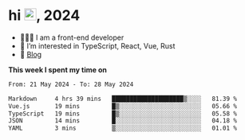 <h1> hi <img src="https://raw.githubusercontent.com/blackcater/blackcater/main/images/Hi.gif" height="24" />, 2024 </h1>

- 🧑🏻‍💻 I am a front-end developer
- 👀 I’m interested in TypeScript, React, Vue, Rust
- 📝 [Blog](https://note.yixiaojiu.top)

**This week I spent my time on** 

<!--START_SECTION:waka-->

```txt
From: 21 May 2024 - To: 28 May 2024

Markdown     4 hrs 39 mins   ████████████████████▒░░░░   81.39 %
Vue.js       19 mins         █▒░░░░░░░░░░░░░░░░░░░░░░░   05.66 %
TypeScript   19 mins         █▒░░░░░░░░░░░░░░░░░░░░░░░   05.58 %
JSON         14 mins         █░░░░░░░░░░░░░░░░░░░░░░░░   04.18 %
YAML         3 mins          ▒░░░░░░░░░░░░░░░░░░░░░░░░   01.01 %
```

<!--END_SECTION:waka-->
